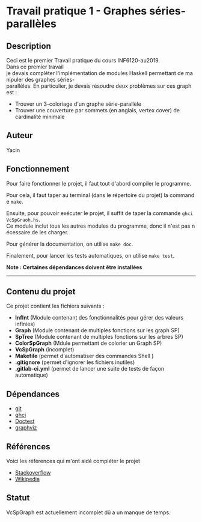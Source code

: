 # Travail pratique 1 - Graphes séries-parallèles

## Description

Ceci est le premier Travail pratique du cours INF6120-au2019.
Dans ce premier travail je devais compléter l'implémentation de modules Haskell permettant de manipuler des graphes séries-parallèles. En particulier, je devais résoudre deux problèmes sur ces graph est :

- Trouver un 3-coloriage d'un graphe série-parallèle
- Trouver une couverture par sommets (en anglais, vertex cover) de cardinalité minimale


## Auteur

Yacin

## Fonctionnement

Pour faire fonctionner le projet, il faut tout d'abord compiler le programme.

Pour cela, il faut taper au terminal (dans le répertoire du projet) la commande `make`.

Ensuite, pour pouvoir exécuter le projet, il suffit de taper la commande `ghci VcSpGraoh.hs`.
Ce module inclut tous les autres modules du programme, donc il n'est pas nécessaire de les charger.

Pour générer la documentation, on utilise `make doc`.

Finalement, pour lancer les tests automatiques, on utilise `make test`.

**Note : Certaines dépendances doivent être installées**

***


## Contenu du projet

Ce projet contient les fichiers suivants :
- **InfInt** (Module contenant des fonctionnalités pour gérer des valeurs infinies)
- **Graph** (Module contenant de multiples fonctions sur les graph SP)
- **SpTree** (Module contenant de multiples fonctions sur les arbres SP)
- **ColorSpGraph** (Mdule permettant de colorier un Graph SP)
- **VcSpGraph** (incomplet)
- **Makefile** (permet d'automatiser des commandes Shell )
- **.gitignore** (permet d'ignorer les fichiers inutiles)
- **.gitlab-ci.yml** (permet de lancer une suite de tests de façon automatique)


## Dépendances


- [git](https://git-scm.com/book/en/v2/Getting-Started-Installing-Git)
- [ghci](https://wiki.haskell.org/GHC/GHCi)
- [Doctest](https://github.com/sol/doctest#readme)
- [graphviz](https://www.graphviz.org/)


## Références

Voici les références qui m'ont aidé compléter le projet

- [Stackoverflow](https://stackoverflow.com)
- [Wikipedia](https://en.wikipedia.org/wiki/Series-parallel_graph)


## Statut

VcSpGraph est actuellement incomplet dû a un manque de temps.





